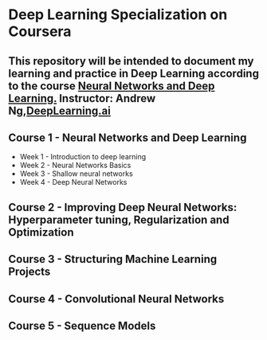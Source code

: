 # **Deep Learning Specialization on Coursera**


This repository will be intended to document my learning and practice in Deep Learning according to the course [Neural Networks and Deep Learning.](https://www.coursera.org/learn/neural-networks-deep-learning)
Instructor: Andrew Ng,[DeepLearning.ai](https://www.deeplearning.ai/deep-learning-specialization/)
---

## **Course 1 - Neural Networks and Deep Learning**

* Week 1 - Introduction to deep learning
* Week 2 - Neural Networks Basics
* Week 3 - Shallow neural networks
* Week 4 - Deep Neural Networks

## **Course 2 - Improving Deep Neural Networks: Hyperparameter tuning, Regularization and Optimization**

## **Course 3 - Structuring Machine Learning Projects**

## **Course 4 - Convolutional Neural Networks**

## **Course 5 - Sequence Models**
